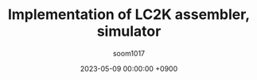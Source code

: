 ---
title: Implementation of LC2K assembler, simulator
date: 2023-05-09 00:00:00 +0900
categories: [Software, System]
tags: [project]
author: soom1017
---